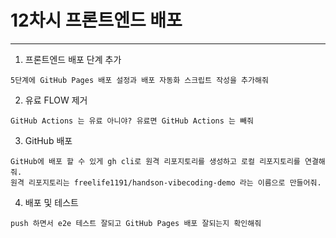 # 12차시 프론트엔드 배포

---

1. 프론트엔드 배포 단계 추가
```
5단계에 GitHub Pages 배포 설정과 배포 자동화 스크립트 작성을 추가해줘
```

2. 유료 FLOW 제거
```
GitHub Actions 는 유료 아니야? 유료면 GitHub Actions 는 빼줘
```

3. GitHub 배포
```
GitHub에 배포 할 수 있게 gh cli로 원격 리포지토리를 생성하고 로컬 리포지토리를 연결해줘.
원격 리포지토리는 freelife1191/handson-vibecoding-demo 라는 이름으로 만들어줘.
```

4. 배포 및 테스트
```
push 하면서 e2e 테스트 잘되고 GitHub Pages 배포 잘되는지 확인해줘
```